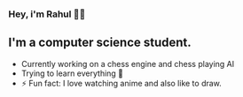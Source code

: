 ### Hey, i'm Rahul ✌🏻

## I'm a computer science student.
- Currently working on a chess engine and chess playing AI
- Trying to learn everything 🤣
- ⚡ Fun fact: I love watching anime and also like to draw.

<!--
**Rayzon3/Rayzon3** is a ✨ _special_ ✨ repository because its `README.md` (this file) appears on your GitHub profile.

Here are some ideas to get you started:

- 🔭 I’m currently working on ...
- 🌱 I’m currently learning ...
- 👯 I’m looking to collaborate on ...
- 🤔 I’m looking for help with ...
- 💬 Ask me about ...
- 📫 How to reach me: ...
- 😄 Pronouns: ...
- ⚡ Fun fact: ...
-->
